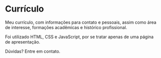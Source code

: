 # Currículo

Meu currículo, com informações para contato e pessoais, assim como área de interesse, formações acadêmicas e histórico profissional.

Foi utilizado HTML, CSS e JavaScript, por se tratar apenas de uma página de apresentação.

Dúvidas? Entre em contato.
